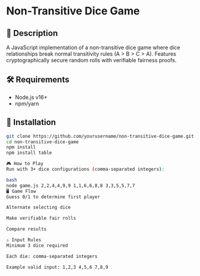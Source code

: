 # Non-Transitive Dice Game

## 📜 Description
A JavaScript implementation of a non-transitive dice game where dice relationships break normal transitivity rules (A > B > C > A). Features cryptographically secure random rolls with verifiable fairness proofs.

## 🛠 Requirements
- Node.js v16+
- npm/yarn

## 🚀 Installation
```bash
git clone https://github.com/yourusername/non-transitive-dice-game.git
cd non-transitive-dice-game
npm install
npm install table

🎮 How to Play
Run with 3+ dice configurations (comma-separated integers):

bash
node game.js 2,2,4,4,9,9 1,1,6,6,8,8 3,3,5,5,7,7
🖥 Game Flow
Guess 0/1 to determine first player

Alternate selecting dice

Make verifiable fair rolls

Compare results

⚠ Input Rules
Minimum 3 dice required

Each die: comma-separated integers

Example valid input: 1,2,3 4,5,6 7,8,9

